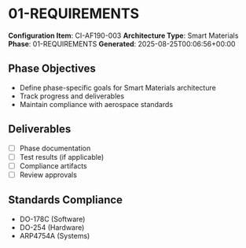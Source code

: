 # 01-REQUIREMENTS

**Configuration Item**: CI-AF190-003
**Architecture Type**: Smart Materials
**Phase**: 01-REQUIREMENTS
**Generated**: 2025-08-25T00:06:56+00:00

## Phase Objectives
- Define phase-specific goals for Smart Materials architecture
- Track progress and deliverables
- Maintain compliance with aerospace standards

## Deliverables
- [ ] Phase documentation
- [ ] Test results (if applicable)
- [ ] Compliance artifacts
- [ ] Review approvals

## Standards Compliance
- DO-178C (Software)
- DO-254 (Hardware)
- ARP4754A (Systems)
